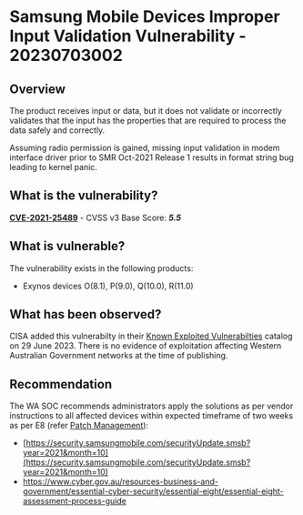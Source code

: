 # Samsung Mobile Devices Improper Input Validation Vulnerability - 20230703002

## Overview

The product receives input or data, but it does not validate or incorrectly validates that the input has the properties that are required to process the data safely and correctly.

Assuming radio permission is gained, missing input validation in modem interface driver prior to SMR Oct-2021 Release 1 results in format string bug leading to kernel panic.

## What is the vulnerability?

[**CVE-2021-25489**](https://nvd.nist.gov/vuln/detail/CVE-2021-25489) - CVSS v3 Base Score: ***5.5***

## What is vulnerable?

The vulnerability exists in the following products:

- Exynos devices O(8.1), P(9.0), Q(10.0), R(11.0)

## What has been observed?

CISA added this vulnerabilty in their [Known Exploited Vulnerabilties](https://www.cisa.gov/known-exploited-vulnerabilities-catalog) catalog on 29 June 2023. There is no evidence of exploitation affecting Western Australian Government networks at the time of publishing.

## Recommendation

The WA SOC recommends administrators apply the solutions as per vendor instructions to all affected devices within expected timeframe of two weeks as per E8 (refer [Patch Management](../guidelines/patch-management.md)):

- [https://security.samsungmobile.com/securityUpdate.smsb?year=2021&month=10](https://security.samsungmobile.com/securityUpdate.smsb?year=2021&month=10)
- https://www.cyber.gov.au/resources-business-and-government/essential-cyber-security/essential-eight/essential-eight-assessment-process-guide
